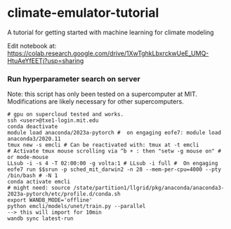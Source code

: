 # climate-emulator-tutorial
A tutorial for getting started with machine learning for climate modeling

Edit notebook at: https://colab.research.google.com/drive/1XwTghkLbxrckwUeE_UMQ-HtuAeYfEETj?usp=sharing

### Run hyperparameter search on server
Note: this script has only been tested on a supercomputer at MIT. Modifications are likely necessary for other supercomputers.
```
# gpu on supercloud tested and works.
ssh <user>@txe1-login.mit.edu
conda deactivate
module load anaconda/2023a-pytorch #  on engaging eofe7: module load anaconda3/2020.11
tmux new -s emcli # Can be reactivated with: tmux at -t emcli
# Activate tmux mouse scrolling via ^b + : then "setw -g mouse on" # or mode-mouse
LLsub -i -s 4 -T 02:00:00 -g volta:1 # LLsub -i full #  On engaging eofe7 run $$srun -p sched_mit_darwin2 -n 28 --mem-per-cpu=4000 --pty /bin/bash # -N 1
conda activate emcli
# might need: source /state/partition1/llgrid/pkg/anaconda/anaconda3-2023a-pytorch/etc/profile.d/conda.sh
export WANDB_MODE='offline'
python emcli/models/unet/train.py --parallel
--> this will import for 10min
wandb sync latest-run
```
